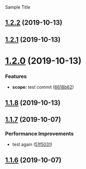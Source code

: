 Sample Title

## [1.2.2](https://github.com/LonnyGomes/conventional-commits-poc/compare/v1.2.1...v1.2.2) (2019-10-13)

## [1.2.1](https://github.com/LonnyGomes/conventional-commits-poc/compare/v1.2.0...v1.2.1) (2019-10-13)

# [1.2.0](https://github.com/LonnyGomes/conventional-commits-poc/compare/v1.1.8...v1.2.0) (2019-10-13)


### Features

* **scope:** test commit ([6618b62](https://github.com/LonnyGomes/conventional-commits-poc/commit/6618b62))

## [1.1.8](https://github.com/LonnyGomes/conventional-commits-poc/compare/v1.1.7...v1.1.8) (2019-10-13)

## [1.1.7](https:/Users/carpelucem/code/repos/conventional-commits-poc-bare/compare/v1.1.6...v1.1.7) (2019-10-07)


### Performance Improvements

* test again ([51f5031](https:/Users/carpelucem/code/repos/conventional-commits-poc-bare/commit/51f5031))

## [1.1.6](https:/Users/carpelucem/code/repos/conventional-commits-poc-bare/compare/v1.1.5...v1.1.6) (2019-10-07)
